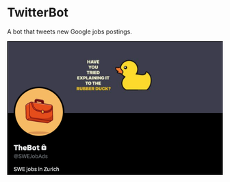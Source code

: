 # TwitterBot
A bot that tweets new Google jobs postings.

![demo](https://raw.githubusercontent.com/oluevaera/TwitterBot/main/pictures/twitter_bot.png)
